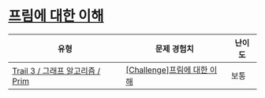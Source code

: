 # [프림에 대한 이해](https://en.codetree.ai/trails/complete/curated-cards/challenge-ga-prim-practice)

|유형|문제 경험치|난이도|
|---|---|---|
|[Trail 3 / 그래프 알고리즘 / Prim](https://en.codetree.ai/trail-info/novice-high/)|[[Challenge]프림에 대한 이해](https://en.codetree.ai/trails/complete/curated-cards/challenge-ga-prim-practice/)|보통|

